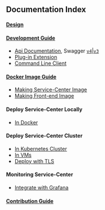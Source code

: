 ## Documentation Index

#### [Design](/docs/design.md)

#### [Development Guide](/docs/dev-guide.md) 

- [Api Documentation](https://rawcdn.githack.com/ServiceComb/service-center/master/docs/api-docs.html),
Swagger [`v4`](/server/core/swagger/v4.yaml)|[`v3`](/server/core/swagger/v3.yaml)
- [Plug-in Extension](/server/plugin/README.md)
- [Command Line Client](/scctl/README.md)

#### [Docker Image Guide](/scripts/docker) 

- [Making Service-Center Image](/scripts/docker/build-image)
- [Making Front-end Image](/scripts/docker/build-frontend-image)

#### Deploy Service-Center Locally

- [In Docker](/examples/infrastructures/docker)

#### Deploy Service-Center Cluster

- [In Kubernetes Cluster](/examples/infrastructures/k8s)
- [In VMs](/docs/sc-cluster.md)
- [Deploy with TLS](/docs/security-tls.md)

#### Monitoring Service-Center

- [Integrate with Grafana](/docs/integration-grafana.md)

#### [Contribution Guide](/docs/contribution.md) 